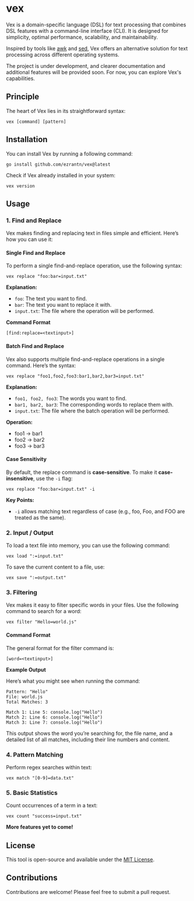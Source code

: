 # vex

Vex is a domain-specific language (DSL) for text processing that combines DSL features with a command-line interface (CLI). It is designed for simplicity, optimal performance, scalability, and maintainability.

Inspired by tools like [awk](https://www.gnu.org/software/gawk/manual/gawk.html) and [sed](https://www.gnu.org/software/sed/manual/sed.html), Vex offers an alternative solution for text processing across different operating systems.

The project is under development, and clearer documentation and additional features will be provided soon. For now, you can explore Vex's capabilities.

## Principle

The heart of Vex lies in its straightforward syntax:

```shell
vex [command] [pattern]
```

## Installation

You can install Vex by running a following command:

```shell
go install github.com/ezrantn/vex@latest
```

Check if Vex already installed in your system:

```shell
vex version
```

## Usage

### 1. Find and Replace

Vex makes finding and replacing text in files simple and efficient. Here’s how you can use it:

#### Single Find and Replace

To perform a single find-and-replace operation, use the following syntax:

```shell
vex replace "foo:bar=input.txt"
```

**Explanation:**

- `foo`: The text you want to find.
- `bar`: The text you want to replace it with.
- `input.txt`: The file where the operation will be performed.

**Command Format**

```shell
[find:replace=<textinput>]
```

#### Batch Find and Replace

Vex also supports multiple find-and-replace operations in a single command. Here’s the syntax:

```shell
vex replace "foo1,foo2,foo3:bar1,bar2,bar3=input.txt"
```

**Explanation:**

- `foo1, foo2, foo3`: The words you want to find.
- `bar1, bar2, bar3`: The corresponding words to replace them with.
- `input.txt`: The file where the batch operation will be performed.

**Operation:**

- foo1 → bar1
- foo2 → bar2
- foo3 → bar3

#### Case Sensitivity

By default, the replace command is **case-sensitive**. To make it **case-insensitive**, use the `-i` flag:

```shell
vex replace "foo:bar=input.txt" -i
```

**Key Points:**

- `-i` allows matching text regardless of case (e.g., foo, Foo, and FOO are treated as the same).
  
### 2. Input / Output

To load a text file into memory, you can use the following command:

```shell
vex load ":=input.txt"
```

To save the current content to a file, use:

```shell
vex save ":=output.txt"
```

### 3. Filtering

Vex makes it easy to filter specific words in your files. Use the following command to search for a word:

```shell
vex filter "Hello=world.js"
```

#### Command Format

The general format for the filter command is:

```shell
[word=<textinput>]
```

**Example Output** 

Here’s what you might see when running the command:


```shell
Pattern: "Hello"
File: world.js
Total Matches: 3

Match 1: Line 5: console.log("Hello")
Match 2: Line 6: console.log("Hello")
Match 3: Line 7: console.log("Hello")
```

This output shows the word you’re searching for, the file name, and a detailed list of all matches, including their line numbers and content.

### 4. Pattern Matching

Perform regex searches within text:

```shell
vex match "[0-9]=data.txt"
```

### 5. Basic Statistics

Count occurrences of a term in a text:

```shell
vex count "success=input.txt"
```

**More features yet to come!**

## License

This tool is open-source and available under the [MIT License](https://github.com/ezrantn/vex/blob/main/LICENSE).

## Contributions

Contributions are welcome! Please feel free to submit a pull request.